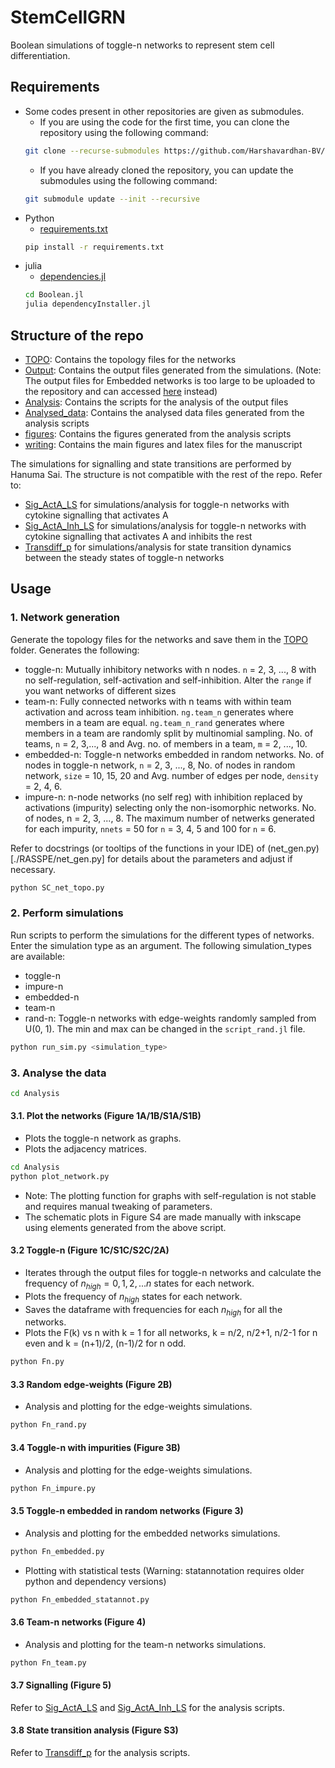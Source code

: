 # StemCellGRN
Boolean simulations of toggle-n networks to represent stem cell differentiation.

## Requirements
- Some codes present in other repositories are given as submodules. 
    - If you are using the code for the first time, you can clone the repository using the following command:
    ```bash
    git clone --recurse-submodules https://github.com/Harshavardhan-BV/StemCellGRN.git
    ```
    - If you have already cloned the repository, you can update the submodules using the following command:
    ```bash
    git submodule update --init --recursive
    ```
- Python 
    - [requirements.txt](./requirements.txt)
    ```bash
    pip install -r requirements.txt
    ```
- julia
    - [dependencies.jl](./dependencies.jl)
    ```bash
    cd Boolean.jl
    julia dependencyInstaller.jl
    ```

## Structure of the repo
- [TOPO](./TOPO): Contains the topology files for the networks
- [Output](./Output): Contains the output files generated from the simulations. (Note: The output files for Embedded networks is too large to be uploaded to the repository and can accessed [here](https://drive.google.com/file/d/1SDYOVoQ6g1Czj7pzK_fXcqQCCpDE8cU2/view?usp=sharing) instead)
- [Analysis](./Analysis): Contains the scripts for the analysis of the output files
- [Analysed_data](./Analysed_data): Contains the analysed data files generated from the analysis scripts
- [figures](./figures): Contains the figures generated from the analysis scripts
- [writing](./writing): Contains the main figures and latex files for the manuscript

The simulations for signalling and state transitions are performed by Hanuma Sai. The structure is not compatible with the rest of the repo. Refer to:
- [Sig_ActA_LS](./Sig_ActA_LS) for simulations/analysis for toggle-n networks with cytokine signalling that activates A
- [Sig_ActA_Inh_LS](./Sig_ActA_LS) for simulations/analysis for toggle-n networks with cytokine signalling that activates A and inhibits the rest
- [Transdiff_p](./Transdiff_p) for simulations/analysis for state transition dynamics between the steady states of toggle-n networks

## Usage
### 1. Network generation
Generate the topology files for the networks and save them in the [TOPO](./TOPO) folder. Generates the following:
- toggle-n: Mutually inhibitory networks with n nodes. `n` = 2, 3, ..., 8 with no self-regulation, self-activation and self-inhibition. Alter the `range` if you want networks of different sizes
- team-n: Fully connected networks with n teams with within team activation and across team inhibition. `ng.team_n` generates where members in a team are equal. `ng.team_n_rand` generates where members in a team are randomly split by multinomial sampling. No. of teams, `n` = 2, 3,..., 8 and Avg. no. of members in a team, `m` = 2, ..., 10.
- embedded-n: Toggle-n networks embedded in random networks. No. of nodes in toggle-n network, `n` = 2, 3, ..., 8, No. of nodes in random network, `size` = 10, 15, 20 and Avg. number of edges per node, `density` = 2, 4, 6.
- impure-n: n-node networks (no self reg) with inhibition replaced by activations (impurity) selecting only the non-isomorphic networks. No. of nodes, n = 2, 3, ..., 8. The maximum number of netwerks generated for each impurity, `nnets` = 50 for `n` = 3, 4, 5 and 100 for `n` = 6. 

Refer to docstrings (or tooltips of the functions in your IDE) of (net_gen.py)[./RASSPE/net_gen.py] for details about the parameters and adjust if necessary.
```bash
python SC_net_topo.py
```

### 2. Perform simulations
Run scripts to perform the simulations for the different types of networks. Enter the simulation type as an argument. The following simulation_types are available:
- toggle-n 
- impure-n
- embedded-n 
- team-n
- rand-n: Toggle-n networks with edge-weights randomly sampled from U(0, 1). The min and max can be changed in the `script_rand.jl` file.
```bash
python run_sim.py <simulation_type>
```

### 3. Analyse the data
```bash
cd Analysis
```
#### 3.1. Plot the networks (Figure 1A/1B/S1A/S1B)
- Plots the toggle-n network as graphs.
- Plots the adjacency matrices.
```bash
cd Analysis
python plot_network.py
```
- Note: The plotting function for graphs with self-regulation is not stable and requires manual tweaking of parameters.
- The schematic plots in Figure S4 are made manually with inkscape using elements generated from the above script.

#### 3.2 Toggle-n (Figure 1C/S1C/S2C/2A)
- Iterates through the output files for toggle-n networks and calculate the frequency of $n_{high} = {0,1,2,...n}$ states for each network. 
- Plots the frequency of $n_{high}$ states for each network. 
- Saves the dataframe with frequencies for each $n_{high}$ for all the networks.
- Plots the F(k) vs n with k = 1 for all networks, k = n/2, n/2+1, n/2-1 for n even and k = (n+1)/2, (n-1)/2 for n odd.
```bash
python Fn.py
```

#### 3.3 Random edge-weights (Figure 2B)
- Analysis and plotting for the edge-weights simulations.
```bash
python Fn_rand.py
```

#### 3.4 Toggle-n with impurities (Figure 3B)
- Analysis and plotting for the edge-weights simulations.
```bash
python Fn_impure.py
```

#### 3.5 Toggle-n embedded in random networks (Figure 3)
- Analysis and plotting for the embedded networks simulations.
```bash
python Fn_embedded.py
```
- Plotting with statistical tests (Warning: statannotation requires older python and dependency versions)
```bash
python Fn_embedded_statannot.py
```

#### 3.6 Team-n networks (Figure 4)
- Analysis and plotting for the team-n networks simulations.
```bash
python Fn_team.py
```

#### 3.7 Signalling (Figure 5)
Refer to [Sig_ActA_LS](./Sig_ActA_LS) and [Sig_ActA_Inh_LS](./Sig_ActA_LS) for the analysis scripts.

#### 3.8 State transition analysis (Figure S3)
Refer to [Transdiff_p](./Transdiff_p) for the analysis scripts.